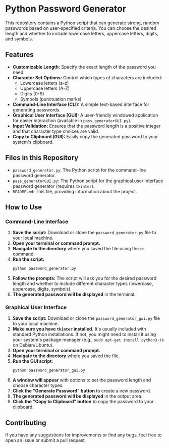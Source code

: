 # Python Password Generator

This repository contains a Python script that can generate strong, random passwords based on user-specified criteria. 
You can choose the desired length and whether to include lowercase letters, uppercase letters, digits, and symbols.

## Features

* **Customizable Length:** Specify the exact length of the password you need.
* **Character Set Options:** Control which types of characters are included:
    * Lowercase letters (a-z)
    * Uppercase letters (A-Z)
    * Digits (0-9)
    * Symbols (punctuation marks)
* **Command-Line Interface (CLI):** A simple text-based interface for generating passwords.
* **Graphical User Interface (GUI):** A user-friendly windowed application for easier interaction (available in `pass_generatorGUI.py`).
* **Input Validation:** Ensures that the password length is a positive integer and that character type choices are valid.
* **Copy to Clipboard (GUI):** Easily copy the generated password to your system's clipboard.

## Files in this Repository

* `password_generator.py`: The Python script for the command-line password generator.
* `pass_generatorGUI.py`: The Python script for the graphical user interface password generator (requires `tkinter`).
* `README.md`: This file, providing information about the project.

## How to Use

### Command-Line Interface

1.  **Save the script:** Download or clone the `password_generator.py` file to your local machine.
2.  **Open your terminal or command prompt.**
3.  **Navigate to the directory** where you saved the file using the `cd` command.
4.  **Run the script:**
    ```bash
    python password_generator.py
    ```
5.  **Follow the prompts:** The script will ask you for the desired password length and whether to include different character types (lowercase, uppercase, digits, symbols).
6.  **The generated password will be displayed** in the terminal.

### Graphical User Interface

1.  **Save the script:** Download or clone the `password_generator_gui.py` file to your local machine.
2.  **Make sure you have `tkinter` installed.** It's usually included with standard Python installations. If not, you might need to install it using your system's package manager (e.g., `sudo apt-get install python3-tk` on Debian/Ubuntu).
3.  **Open your terminal or command prompt.**
4.  **Navigate to the directory** where you saved the file.
5.  **Run the GUI script:**
    ```bash
    python password_generator_gui.py
    ```
6.  **A window will appear** with options to set the password length and choose character types.
7.  **Click the "Generate Password" button** to create a new password.
8.  **The generated password will be displayed** in the output area.
9.  **Click the "Copy to Clipboard" button** to copy the password to your clipboard.

## Contributing

If you have any suggestions for improvements or find any bugs, feel free to open an issue or submit a pull request.
